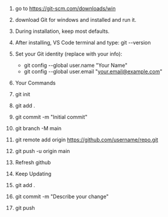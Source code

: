 1. go to https://git-scm.com/downloads/win 
2. download Git for windows and installed and run it.
3. During installation, keep most defaults.
4. After installing,  VS Code terminal and type: git --version
5. Set your Git identity (replace with your info):
   - git config --global user.name "Your Name"
   - git config --global user.email "your.email@example.com"
6. Your Commands
1. git init
2. git add .
3. git commit -m "Initial commit"
4. git branch -M main
5. git remote add origin https://github.com/username/repo.git
6. git push -u origin main

7. Refresh github

8. Keep Updating
1. git add .
2. git commit -m "Describe your change"
3. git push


